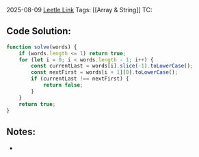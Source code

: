 2025-08-09
[Leetle Link]()
Tags: [[Array & String]]
TC: 
## Code Solution: 

```javascript
function solve(words) {
    if (words.length <= 1) return true;
    for (let i = 0; i < words.length - 1; i++) {
        const currentLast = words[i].slice(-1).toLowerCase();
        const nextFirst = words[i + 1][0].toLowerCase();
        if (currentLast !== nextFirst) {
            return false;
        }
    }
    return true;
}
```

## Notes:
- 
